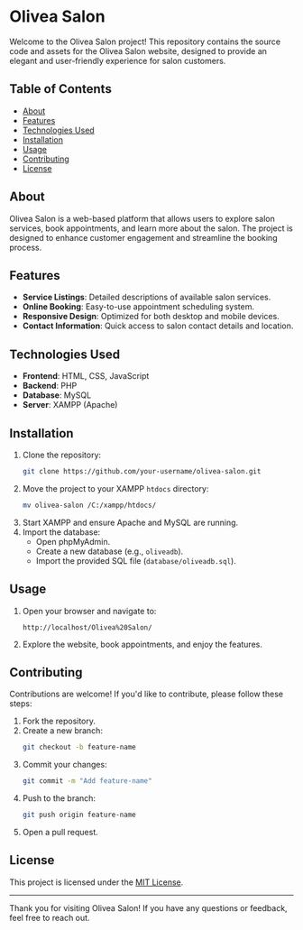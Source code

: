 # Olivea Salon

Welcome to the Olivea Salon project! This repository contains the source code and assets for the Olivea Salon website, designed to provide an elegant and user-friendly experience for salon customers.

## Table of Contents

- [About](#about)
- [Features](#features)
- [Technologies Used](#technologies-used)
- [Installation](#installation)
- [Usage](#usage)
- [Contributing](#contributing)
- [License](#license)

## About

Olivea Salon is a web-based platform that allows users to explore salon services, book appointments, and learn more about the salon. The project is designed to enhance customer engagement and streamline the booking process.

## Features

- **Service Listings**: Detailed descriptions of available salon services.
- **Online Booking**: Easy-to-use appointment scheduling system.
- **Responsive Design**: Optimized for both desktop and mobile devices.
- **Contact Information**: Quick access to salon contact details and location.

## Technologies Used

- **Frontend**: HTML, CSS, JavaScript
- **Backend**: PHP
- **Database**: MySQL
- **Server**: XAMPP (Apache)

## Installation

1. Clone the repository:
    ```bash
    git clone https://github.com/your-username/olivea-salon.git
    ```
2. Move the project to your XAMPP `htdocs` directory:
    ```bash
    mv olivea-salon /C:/xampp/htdocs/
    ```
3. Start XAMPP and ensure Apache and MySQL are running.
4. Import the database:
    - Open phpMyAdmin.
    - Create a new database (e.g., `oliveadb`).
    - Import the provided SQL file (`database/oliveadb.sql`).

## Usage

1. Open your browser and navigate to:
    ```
    http://localhost/Olivea%20Salon/
    ```
2. Explore the website, book appointments, and enjoy the features.

## Contributing

Contributions are welcome! If you'd like to contribute, please follow these steps:

1. Fork the repository.
2. Create a new branch:
    ```bash
    git checkout -b feature-name
    ```
3. Commit your changes:
    ```bash
    git commit -m "Add feature-name"
    ```
4. Push to the branch:
    ```bash
    git push origin feature-name
    ```
5. Open a pull request.

## License

This project is licensed under the [MIT License](LICENSE).

---

Thank you for visiting Olivea Salon! If you have any questions or feedback, feel free to reach out.